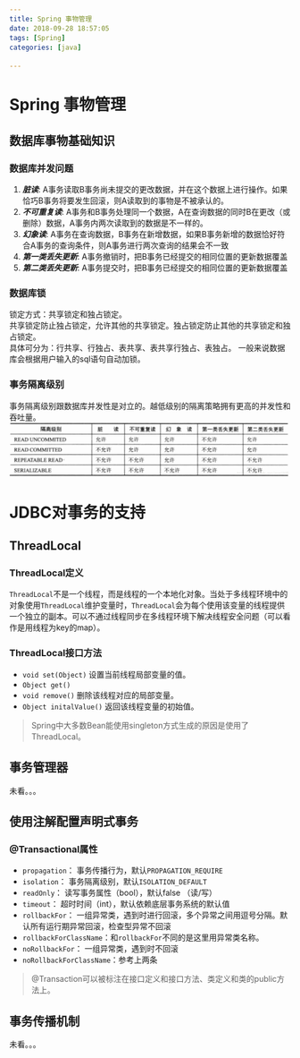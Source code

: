 ```yaml
---
title: Spring 事物管理
date: 2018-09-28 18:57:05
tags: [Spring]
categories: [java]

---
```


# Spring 事物管理

## 数据库事物基础知识

### 数据库并发问题
1. ***脏读***: A事务读取B事务尚未提交的更改数据，并在这个数据上进行操作。如果恰巧B事务将要发生回滚，则A读取到的事物是不被承认的。
2. ***不可重复读***: A事务和B事务处理同一个数据，A在查询数据的同时B在更改（或删除）数据，A事务内两次读取到的数据是不一样的。
3. ***幻象读***: A事务在查询数据，B事务在新增数据，如果B事务新增的数据恰好符合A事务的查询条件，则A事务进行两次查询的结果会不一致
4. ***第一类丢失更新***: A事务撤销时，把B事务已经提交的相同位置的更新数据覆盖
5. ***第二类丢失更新***: A事务提交时，把B事务已经提交的相同位置的更新数据覆盖

<!--more-->

### 数据库锁
锁定方式：共享锁定和独占锁定。  
共享锁定防止独占锁定，允许其他的共享锁定。独占锁定防止其他的共享锁定和独占锁定。  
具体可分为：行共享、行独占、表共享、表共享行独占、表独占。
一般来说数据库会根据用户输入的sql语句自动加锁。

### 事务隔离级别
事务隔离级别跟数据库并发性是对立的。越低级别的隔离策略拥有更高的并发性和吞吐量。
![](https://github.com/wxaaaa/img/blob/master/Transaction%20isolation%20level.png?raw=true)

# JDBC对事务的支持
## ThreadLocal
### ThreadLocal定义
`ThreadLocal`不是一个线程，而是线程的一个本地化对象。当处于多线程环境中的对象使用`ThreadLocal`维护变量时，`ThreadLocal`会为每个使用该变量的线程提供一个独立的副本。可以不通过线程同步在多线程环境下解决线程安全问题（可以看作是用线程为key的map）。

### ThreadLocal接口方法
* `void set(Object)` 		设置当前线程局部变量的值。
* `Object get()`			
* `void remove()`		删除该线程对应的局部变量。
* `Object initalValue()`	返回该线程变量的初始值。

> Spring中大多数Bean能使用singleton方式生成的原因是使用了ThreadLocal。

## 事务管理器
未看。。。

## 使用注解配置声明式事务
### @Transactional属性
* `propagation`：	事务传播行为，默认`PROPAGATION_REQUIRE`
* `isolation`：		事务隔离级别，默认`ISOLATION_DEFAULT`
* `readOnly`：		读写事务属性（bool），默认false （读/写）
* `timeout`：		超时时间（int），默认依赖底层事务系统的默认值
* `rollbackFor`：		一组异常类，遇到时进行回滚，多个异常之间用逗号分隔。默认所有运行期异常回滚，检查型异常不回滚
* `rollbackForClassName`：和`rollbackFor`不同的是这里用异常类名称。
* `noRollbackFor`：	一组异常类，遇到时不回滚
* `noRollbackForClassName`：参考上两条

> @Transaction可以被标注在接口定义和接口方法、类定义和类的public方法上。

## 事务传播机制
未看。。。
